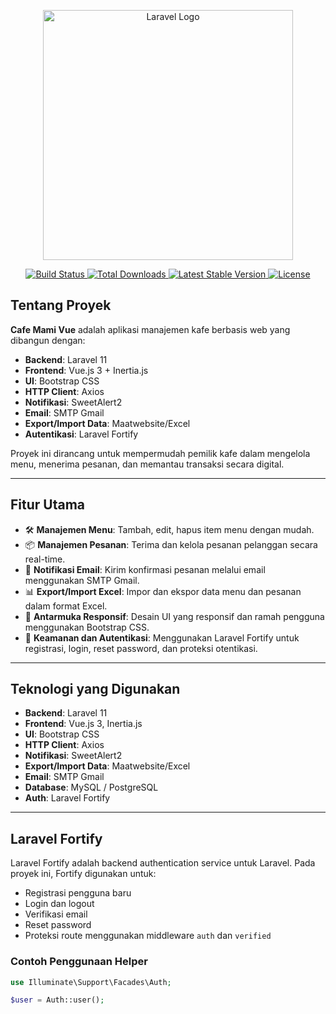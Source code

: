 <p align="center">
  <a href="https://laravel.com" target="_blank">
    <img src="https://raw.githubusercontent.com/laravel/art/master/logo-lockup/5%20SVG/2%20CMYK/1%20Full%20Color/laravel-logolockup-cmyk-red.svg" width="400" alt="Laravel Logo">
  </a>
</p>

<p align="center">
  <a href="https://github.com/muhamadayeshaaulia/cafe-mami-vue/actions">
    <img src="https://vuejs.org/" alt="Build Status">
  </a>
  <a href="https://packagist.org/packages/laravel/framework">
    <img src="https://img.shields.io/packagist/dt/laravel/framework" alt="Total Downloads">
  </a>
  <a href="https://packagist.org/packages/laravel/framework">
    <img src="https://img.shields.io/packagist/v/laravel/framework" alt="Latest Stable Version">
  </a>
  <a href="https://packagist.org/packages/laravel/framework">
    <img src="https://img.shields.io/packagist/l/laravel/framework" alt="License">
  </a>
</p>

## Tentang Proyek

**Cafe Mami Vue** adalah aplikasi manajemen kafe berbasis web yang dibangun dengan:

- **Backend**: Laravel 11
- **Frontend**: Vue.js 3 + Inertia.js
- **UI**: Bootstrap CSS
- **HTTP Client**: Axios
- **Notifikasi**: SweetAlert2
- **Email**: SMTP Gmail
- **Export/Import Data**: Maatwebsite/Excel
- **Autentikasi**: Laravel Fortify

Proyek ini dirancang untuk mempermudah pemilik kafe dalam mengelola menu, menerima pesanan, dan memantau transaksi secara digital.

---

## Fitur Utama

- 🛠️ **Manajemen Menu**: Tambah, edit, hapus item menu dengan mudah.
- 📦 **Manajemen Pesanan**: Terima dan kelola pesanan pelanggan secara real-time.
- 📧 **Notifikasi Email**: Kirim konfirmasi pesanan melalui email menggunakan SMTP Gmail.
- 📊 **Export/Import Excel**: Impor dan ekspor data menu dan pesanan dalam format Excel.
- 🎨 **Antarmuka Responsif**: Desain UI yang responsif dan ramah pengguna menggunakan Bootstrap CSS.
- 🔐 **Keamanan dan Autentikasi**: Menggunakan Laravel Fortify untuk registrasi, login, reset password, dan proteksi otentikasi.

---

## Teknologi yang Digunakan

- **Backend**: Laravel 11
- **Frontend**: Vue.js 3, Inertia.js
- **UI**: Bootstrap CSS
- **HTTP Client**: Axios
- **Notifikasi**: SweetAlert2
- **Export/Import Data**: Maatwebsite/Excel
- **Email**: SMTP Gmail
- **Database**: MySQL / PostgreSQL
- **Auth**: Laravel Fortify

---

## Laravel Fortify

Laravel Fortify adalah backend authentication service untuk Laravel. Pada proyek ini, Fortify digunakan untuk:

- Registrasi pengguna baru
- Login dan logout
- Verifikasi email
- Reset password
- Proteksi route menggunakan middleware `auth` dan `verified`

### Contoh Penggunaan Helper

```php
use Illuminate\Support\Facades\Auth;

$user = Auth::user();
